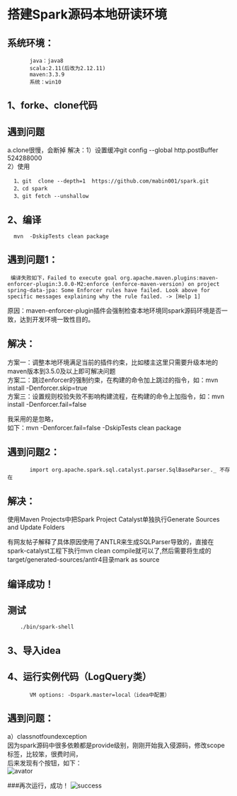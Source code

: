 搭建Spark源码本地研读环境
=
系统环境：
-----
           java：java8    
           scala:2.11(后改为2.12.11)  
           maven:3.3.9  
           系统：win10
  
1、forke、clone代码
-----


遇到问题
----
a.clone很慢，会断掉
解决：1）设置缓冲git config --global http.postBuffer 524288000  
      2）使用
      
      1、git  clone --depth=1  https://github.com/mabin001/spark.git
      2、cd spark 
      3、git fetch --unshallow
 
2、编译
----
      mvn  -DskipTests clean package   
遇到问题1：
------------
     编译失败如下，Failed to execute goal org.apache.maven.plugins:maven-enforcer-plugin:3.0.0-M2:enforce (enforce-maven-version) on project spring-data-jpa: Some Enforcer rules have failed. Look above for specific messages explaining why the rule failed. -> [Help 1]
 
原因：maven-enforcer-plugin插件会强制检查本地环境同spark源码环境是否一致，达到开发环境一致性目的。

解决：
-----  
方案一：调整本地环境满足当前的插件约束，比如楼主这里只需要升级本地的maven版本到3.5.0及以上即可解决问题  
方案二：跳过enforcer的强制约束，在构建的命令加上跳过的指令，如：mvn install -Denforcer.skip=true  
方案三：设置规则校验失败不影响构建流程，在构建的命令上加指令，如：mvn install -Denforcer.fail=false

我采用的是忽略，  
如下：mvn  -Denforcer.fail=false -DskipTests clean package  

遇到问题2：  
---------
           import org.apache.spark.sql.catalyst.parser.SqlBaseParser._ 不存在
解决：
------
使用Maven Projects中把Spark Project Catalyst单独执行Generate Sources and Update Folders  

有网友帖子解释了具体原因使用了ANTLR来生成SQLParser导致的，直接在spark-catalyst工程下执行mvn clean compile就可以了,然后需要将生成的target/generated-sources/antlr4目录mark as source

编译成功！
---
测试  
--------
        ./bin/spark-shell

3、导入idea  
--------
4、运行实例代码（LogQuery类）
------
           VM options: -Dspark.master=local（idea中配置）
遇到问题：
----
   
a）classnotfoundexception  
因为spark源码中很多依赖都是provide级别，刚刚开始我入侵源码，修改scope标签，比较笨，很费时间，  
后来发现有个按钮，如下：  
![avator](pictures/1587376029.jpg)

###再次运行，成功！
![success](pictures/success.jpg)






